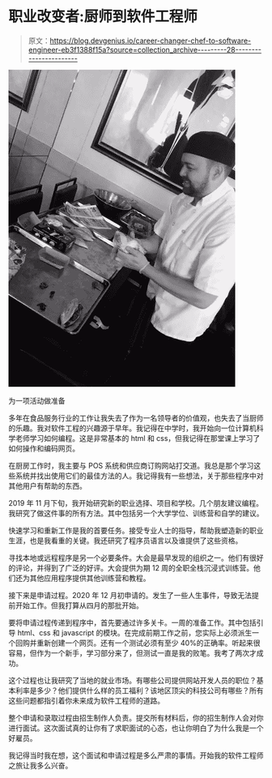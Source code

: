 # 职业改变者:厨师到软件工程师

> 原文：<https://blog.devgenius.io/career-changer-chef-to-software-engineer-eb3f1388f15a?source=collection_archive---------28----------------------->

![](img/324e655f8488eed25b2b44c0014c3a53.png)

为一项活动做准备

多年在食品服务行业的工作让我失去了作为一名领导者的价值观，也失去了当厨师的乐趣。我对软件工程的兴趣源于早年。我记得在中学时，我开始向一位计算机科学老师学习如何编程。这是非常基本的 html 和 css，但我记得在那堂课上学习了如何操作和编码网页。

在厨房工作时，我主要与 POS 系统和供应商订购网站打交道。我总是那个学习这些系统并找出使用它们的最佳方法的人。我记得我有一些想法，关于那些程序中对其他用户有帮助的东西。

2019 年 11 月下旬，我开始研究新的职业选择、项目和学校。几个朋友建议编程。我研究了做这件事的所有方法。其中包括另一个大学学位、训练营和自学的建议。

快速学习和重新工作是我的首要任务。接受专业人士的指导，帮助我塑造新的职业生涯，也是我看重的关键。我还研究了程序员语言以及谁提供了这些资格。

寻找本地或远程程序是另一个必要条件。大会是最早发现的组织之一。他们有很好的评论，并得到了广泛的好评。大会提供为期 12 周的全职全栈沉浸式训练营。他们还为其他应用程序提供其他训练营和教程。

接下来是申请过程。2020 年 12 月初申请的。发生了一些人生事件，导致无法提前开始工作。但我打算从四月的那批开始。

要将申请过程传递到程序中，首先要通过许多关卡。一周的准备工作。其中包括引导 html、css 和 javascript 的模块。在完成前期工作之前，您实际上必须派生一个回购并重新创建一个网页。还有一个测试必须有至少 40%的正确率。听起来很容易，但作为一个新手，学习部分来了，但测试一直是我的败笔。我考了两次才成功。

这个过程也让我研究了当地的就业市场。有哪些公司提供网站开发人员的职位？基本利率是多少？他们提供什么样的员工福利？该地区顶尖的科技公司有哪些？所有这些问题都指引着你未来成为软件工程师的道路。

整个申请和录取过程由招生制作人负责。提交所有材料后，你的招生制作人会对你进行面试。这次面试真的让你有了求职面试的心态，也让你明白了为什么我是一个好雇员。

我记得当时我在想，这个面试和申请过程是多么严肃的事情。开始我的软件工程师之旅让我多么兴奋。